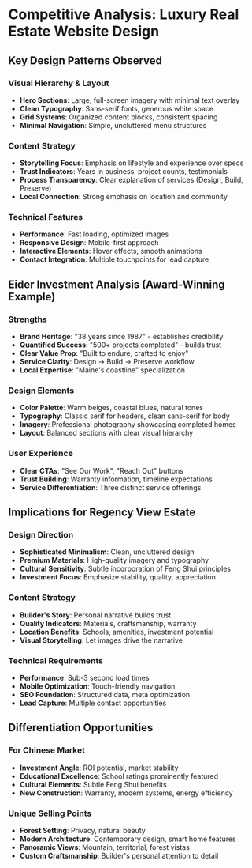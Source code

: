 # Competitive Analysis: Luxury Real Estate Website Design

## Key Design Patterns Observed

### Visual Hierarchy & Layout
- **Hero Sections**: Large, full-screen imagery with minimal text overlay
- **Clean Typography**: Sans-serif fonts, generous white space
- **Grid Systems**: Organized content blocks, consistent spacing
- **Minimal Navigation**: Simple, uncluttered menu structures

### Content Strategy
- **Storytelling Focus**: Emphasis on lifestyle and experience over specs
- **Trust Indicators**: Years in business, project counts, testimonials
- **Process Transparency**: Clear explanation of services (Design, Build, Preserve)
- **Local Connection**: Strong emphasis on location and community

### Technical Features
- **Performance**: Fast loading, optimized images
- **Responsive Design**: Mobile-first approach
- **Interactive Elements**: Hover effects, smooth animations
- **Contact Integration**: Multiple touchpoints for lead capture

## Eider Investment Analysis (Award-Winning Example)

### Strengths
- **Brand Heritage**: "38 years since 1987" - establishes credibility
- **Quantified Success**: "500+ projects completed" - builds trust
- **Clear Value Prop**: "Built to endure, crafted to enjoy"
- **Service Clarity**: Design → Build → Preserve workflow
- **Local Expertise**: "Maine's coastline" specialization

### Design Elements
- **Color Palette**: Warm beiges, coastal blues, natural tones
- **Typography**: Classic serif for headers, clean sans-serif for body
- **Imagery**: Professional photography showcasing completed homes
- **Layout**: Balanced sections with clear visual hierarchy

### User Experience
- **Clear CTAs**: "See Our Work", "Reach Out" buttons
- **Trust Building**: Warranty information, timeline expectations
- **Service Differentiation**: Three distinct service offerings

## Implications for Regency View Estate

### Design Direction
- **Sophisticated Minimalism**: Clean, uncluttered design
- **Premium Materials**: High-quality imagery and typography
- **Cultural Sensitivity**: Subtle incorporation of Feng Shui principles
- **Investment Focus**: Emphasize stability, quality, appreciation

### Content Strategy
- **Builder's Story**: Personal narrative builds trust
- **Quality Indicators**: Materials, craftsmanship, warranty
- **Location Benefits**: Schools, amenities, investment potential
- **Visual Storytelling**: Let images drive the narrative

### Technical Requirements
- **Performance**: Sub-3 second load times
- **Mobile Optimization**: Touch-friendly navigation
- **SEO Foundation**: Structured data, meta optimization
- **Lead Capture**: Multiple contact opportunities

## Differentiation Opportunities

### For Chinese Market
- **Investment Angle**: ROI potential, market stability
- **Educational Excellence**: School ratings prominently featured
- **Cultural Elements**: Subtle Feng Shui benefits
- **New Construction**: Warranty, modern systems, energy efficiency

### Unique Selling Points
- **Forest Setting**: Privacy, natural beauty
- **Modern Architecture**: Contemporary design, smart home features
- **Panoramic Views**: Mountain, territorial, forest vistas
- **Custom Craftsmanship**: Builder's personal attention to detail

